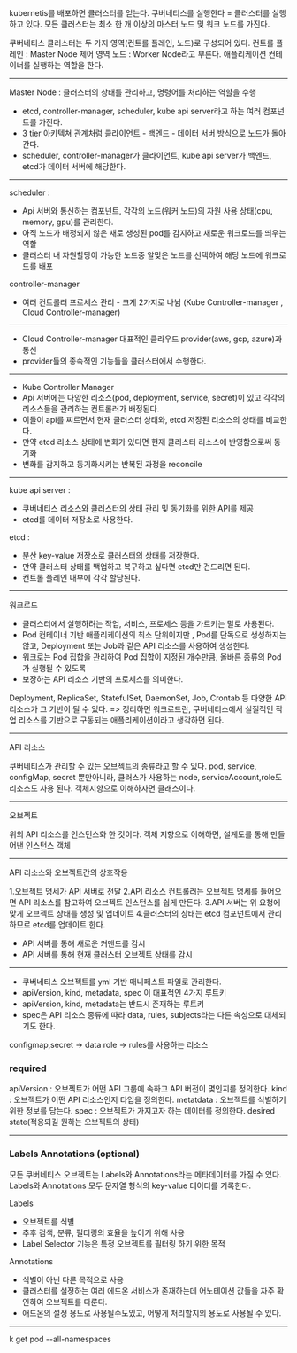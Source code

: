 
kubernetis를 배포하면 클러스터를 얻는다. 
쿠버네티스를 실행한다 = 클러스터를 실행하고 있다.
모든 클러스터는 최소 한 개 이상의 마스터 노드 및 워크 노드를 가진다.

쿠버네티스 클러스터는 두 가지 영역(컨트롤 플레인, 노드)로 구성되어 있다.
컨트롤 플레인 : Master Node 제어 영역
노드 : Worker Node라고 부른다. 애플리케이션 컨테이너를 실행하는 역할을 한다.


------

Master Node : 클러스터의 상태를 관리하고, 명령어를 처리하는 역할을 수행
- etcd, controller-manager, scheduler, kube api server라고 하는 여러 컴포넌트를 가진다.
- 3 tier 아키텍쳐 관계처럼 클라이언트 - 백엔드 - 데이터 서버 방식으로 노드가 돌아간다.
- scheduler, controller-manager가 클라이언트, kube api server가 백엔드, etcd가 데이터 서버에 해당한다.

---

scheduler :
- Api 서버와 통신하는 컴포넌트, 각각의 노드(워커 노드)의 자원 사용 상태(cpu, memory, gpu)를 관리한다.
- 아직 노드가 배정되지 않은 새로 생성된 pod를 감지하고 새로운 워크로드를 띄우는 역할
- 클러스터 내 자원할당이 가능한 노드중 알맞은 노드를 선택하여 해당 노드에 워크로드를 배포

controller-manager
- 여러 컨트롤러 프로세스 관리 - 크게 2가지로 나뉨 (Kube Controller-manager , Cloud Controller-manager)

---

- Cloud Controller-manager 대표적인 클라우드 provider(aws, gcp, azure)과 통신
- provider들의 종속적인 기능들을 클러스터에서 수행한다.

---
- Kube Controller Manager 
- Api 서버에는 다양한 리소스(pod, deployment, service, secret)이 있고 각각의 리소스들을 관리하는 컨트롤러가 배정된다.
- 이들이 api를 찌르면서 현재 클러스터 상태와, etcd 저장된 리소스의 상태를 비교한다.
- 만약 etcd 리소스 상태에 변화가 있다면 현재 클러스터 리소스에 반영함으로써 동기화
- 변화를 감지하고 동기화시키는 반복된 과정을 reconcile 

---

kube api server :
- 쿠버네티스 리소스와 클러스터의 상태 관리 및 동기화를 위한 API를 제공
- etcd를 데이터 저장소로 사용한다.

etcd :
- 분산 key-value 저장소로 클러스터의 상태를 저장한다.
- 만약 클러스터 상태를 백업하고 복구하고 싶다면 etcd만 건드리면 된다.
- 컨트롤 플레인 내부에 각각 할당된다.

---

워크로드 
- 클러스터에서 실행하려는 작업, 서비스, 프로세스 등을 가르키는 말로 사용된다.
- Pod 컨테이너 기반 애플리케이션의 최소 단위이지만 , Pod를 단독으로 생성하지는 않고, Deployment 또는 Job과 같은 API 리소스를 사용하여 생성한다.
- 워크로는 Pod 집합을 관리하여 Pod 집합이 지정된 개수만큼, 올바른 종류의 Pod가 실행될 수 있도록
- 보장하는 API 리소스 기반의 프로세스를 의미한다.

Deployment, ReplicaSet, StatefulSet, DaemonSet, Job, Crontab 등 다양한 API 리소스가 그 기반이 될 수 있다.
=> 정리하면 워크로드란, 쿠버네티스에서 실질적인 작업 리소스를 기반으로 구동되는 애플리케이션이라고 생각하면 된다.

----

API 리소스 

쿠버네티스가 관리할 수 있는 오브젝트의 종류라고 할 수 있다.
pod, service, configMap, secret 뿐만아니라, 클러스가 사용하는 node, serviceAccount,role도 리소스도 사용 된다.
객체지향으로 이해하자면 클래스이다.

-----

오브젝트

위의 API 리소스를 인스턴스화 한 것이다.
객체 지향으로 이해하면, 설계도를 통해 만들어낸 인스턴스 객체

---

API 리소스와 오브젝트간의 상호작용

1.오브젝트 명세가 API 서버로 전달
2.API 리소스 컨트롤러는 오브젝트 명세를 들어오면 API 리소스를 참고하여
오브젝트 인스턴스를 쉽게 만든다.
3.API 서버는 위 요청에 맞게 오브젝트 상태를 생성 및 업데이트
4.클러스터의 상태는 etcd 컴포넌트에서 관리하므로 etcd를 업데이트 한다.


- API 서버를 통해 새로운 커맨드를 감시
- API 서버를 통해 현재 클러스터 오브젝트 상태를 감시
---

- 쿠버네티스 오브젝트를 yml 기반 매니페스트 파일로 관리한다.
- apiVersion, kind, metadata, spec 이 대표적인 4가지 루트키
- apiVersion, kind, metadata는 반드시 존재하는 루트키
- spec은 API 리소스 종류에 따라 data, rules, subjects라는 다른 속성으로 대체되기도 한다.

configmap,secret -> data
role -> rules를 사용하는 리소스 

### required

apiVersion : 오브젝트가 어떤 API 그룹에 속하고 API 버전이 몇인지를 정의한다.
kind : 오브젝트가 어떤 API 리소스인지 타입을 정의한다.
metatdata : 오브젝트를 식별하기 위한 정보를 담는다.
spec : 오브젝트가 가지고자 하는 데이터를 정의한다. desired state(적용되길 원하는 오브젝트의 상태)

---

### Labels Annotations (optional)

모든 쿠버네티스 오브젝트는 Labels와 Annotations라는 메타데이터를 가질 수 있다.
Labels와 Annotations 모두 문자열 형식의 key-value 데이터를 기록한다.

Labels 
- 오브젝트를 식별
- 추후 검색, 분류, 필터링의 효율을 높이기 위해 사용
- Label Selector 기능은 특정 오브젝트를 필터링 하기 위한 목적

Annotations
- 식별이 아닌 다른 목적으로 사용
-  클러스터를 설정하는 여러 에드온 서비스가 존재하는데 어노테이션 값들을 자주 확인하여 오브젝트를 다룬다. 
- 애드온의 설정 용도로 사용될수도있고, 어떻게 처리할지의 용도로 사용될 수 있다.

---

k get pod --all-namespaces
